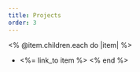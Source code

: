 ```yaml
---
title: Projects
order: 3
---
```


<% @item.children.each do |item| %>
- <%= link_to item %>
<% end %>
